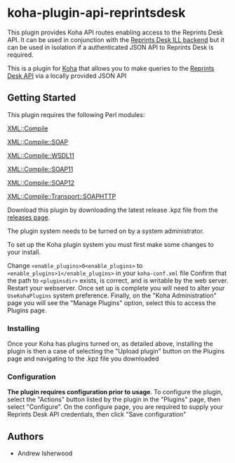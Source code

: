 # koha-plugin-api-reprintsdesk
This plugin provides Koha API routes enabling access to the Reprints Desk API. It can be used in conjunction with the [Reprints Desk ILL backend](https://github.com/PTFS-Europe/koha-ill-reprintsdesk) but it can be used in isolation if a authenticated JSON API to Reprints Desk is required.

This is a plugin for [Koha](https://koha-community.org/) that allows you to make queries to the [Reprints Desk API](https://wwwstg.reprintsdesk.com/webservice/main.asmx?wsdl) via a locally provided JSON API

## Getting Started

This plugin requires the following Perl modules:

[XML::Compile](https://metacpan.org/pod/XML::Compile)

[XML::Compile::SOAP](https://metacpan.org/pod/XML::Compile::SOAP)

[XML::Compile::WSDL11](https://metacpan.org/pod/XML::Compile::WSDL11)

[XML::Compile::SOAP11](https://metacpan.org/pod/XML::Compile::SOAP11)

[XML::Compile::SOAP12](https://metacpan.org/pod/XML::Compile::SOAP12)

[XML::Compile::Transport::SOAPHTTP](https://metacpan.org/dist/XML-Compile-SOAP/view/lib/XML/Compile/Transport/SOAPHTTP.pod)

Download this plugin by downloading the latest release .kpz file from the [releases page](https://github.com/PTFS-Europe/koha-plugin-api-reprintsdesk/releases).

The plugin system needs to be turned on by a system administrator.

To set up the Koha plugin system you must first make some changes to your install.

Change `<enable_plugins>0<enable_plugins>` to `<enable_plugins>1</enable_plugins>` in your `koha-conf.xml` file
Confirm that the path to `<pluginsdir>` exists, is correct, and is writable by the web server.
Restart your webserver.
Once set up is complete you will need to alter your `UseKohaPlugins` system preference.
Finally, on the "Koha Administration" page you will see the "Manage Plugins" option, select this to access the Plugins page.

### Installing

Once your Koha has plugins turned on, as detailed above, installing the plugin is then a case of selecting the "Upload plugin" 
button on the Plugins page and navigating to the .kpz file you downloaded

### Configuration

**The plugin requires configuration prior to usage**. To configure the plugin, select the "Actions" button listed by the plugin in the "Plugins" page, then select "Configure". On the configure page, you are required to supply your Reprints Desk API credentials, then click "Save configuration"

## Authors

* Andrew Isherwood
